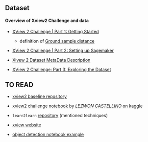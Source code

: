 ## Dataset

#### Overview of Xview2 Challenge and data

- [XView 2 Challenge | Part 1: Getting Started](https://lezwoncastelino.medium.com/xview-2-challenge-part-1-getting-started-270c2249e19e)

    - definition of [Ground sample distance](https://en.wikipedia.org/wiki/Ground_sample_distance)

- [XView 2 Challenge | Part 2: Setting up Sagemaker](https://lezwoncastelino.medium.com/xview-2-challenge-part-2-setting-up-sagemaker-49090d9167ea)

- [Xivew 2 Dataset MetaData Description](./res/xBD_Metadata_Explanation.pdf)

- [XView 2 Challenge: Part 3: Exploring the Dataset](https://medium.com/analytics-vidhya/xview-2-challenge-part-3-exploring-the-dataset-ec924303b0df)



## TO READ
- [xview2 baseline repository](https://github.com/DIUx-xView/xView2_baseline)
- [xview2 challenge notebook by *LEZWON CASTELLINO* on kaggle](https://www.kaggle.com/code/lezwon/xview2-challenge/notebook)
- `learn2learn` [repository](https://github.com/learnables/learn2learn) (mentioned techniques)

- [xview website](https://xview2.org/download-links)
- [object detection notebook example](https://databricks.com/notebooks/1_data_eng_xview_object_detection.html)

